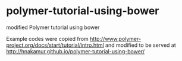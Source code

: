 polymer-tutorial-using-bower
======================

modified Polymer tutorial using bower

Example codes were copied from http://www.polymer-project.org/docs/start/tutorial/intro.html
and modified to be served at
http://hnakamur.github.io/polymer-tutorial-using-bower/
